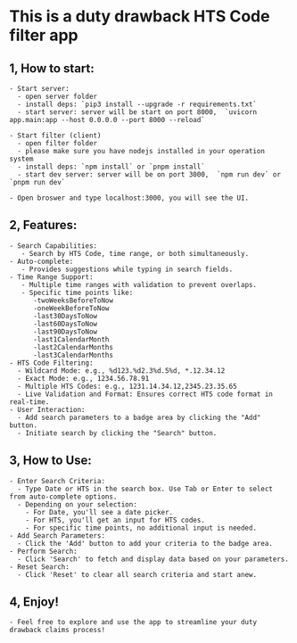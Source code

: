 # This is a duty drawback HTS Code filter app

## 1, How to start:
    - Start server: 
      - open server folder
      - install deps: `pip3 install --upgrade -r requirements.txt`
      - start server: server will be start on port 8000,  `uvicorn app.main:app --host 0.0.0.0 --port 8000 --reload`
    
    - Start filter (client)
      - open filter folder
      - please make sure you have nodejs installed in your operation system
      - install deps: `npm install` or `pnpm install`
      - start dev server: server will be on port 3000,  `npm run dev` or `pnpm run dev`

    - Open broswer and type localhost:3000, you will see the UI.

## 2, Features:
    - Search Capabilities:
       - Search by HTS Code, time range, or both simultaneously.
    - Auto-complete: 
       - Provides suggestions while typing in search fields.
    - Time Range Support:
       - Multiple time ranges with validation to prevent overlaps.
       - Specific time points like:
          -twoWeeksBeforeToNow
          -oneWeekBeforeToNow
          -last30DaysToNow
          -last60DaysToNow
          -last90DaysToNow
          -last1CalendarMonth
          -last2CalendarMonths
          -last3CalendarMonths
    - HTS Code Filtering:
      - Wildcard Mode: e.g., %d123.%d2.3%d.5%d, *.12.34.12
      - Exact Mode: e.g., 1234.56.78.91
      - Multiple HTS Codes: e.g., 1231.14.34.12,2345.23.35.65
      - Live Validation and Format: Ensures correct HTS code format in real-time.
    - User Interaction:
      - Add search parameters to a badge area by clicking the "Add" button.
      - Initiate search by clicking the "Search" button.

## 3, How to Use:
    - Enter Search Criteria:
      - Type Date or HTS in the search box. Use Tab or Enter to select from auto-complete options.
      - Depending on your selection:
        - For Date, you'll see a date picker.
        - For HTS, you'll get an input for HTS codes.
        - For specific time points, no additional input is needed.
    - Add Search Parameters:
      - Click the 'Add' button to add your criteria to the badge area.
    - Perform Search:
      - Click 'Search' to fetch and display data based on your parameters.
    - Reset Search:
      - Click 'Reset' to clear all search criteria and start anew.

## 4, Enjoy!
    - Feel free to explore and use the app to streamline your duty drawback claims process!

    
